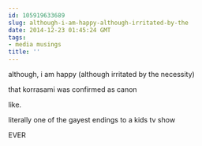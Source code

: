 ```yaml
---
id: 105919633689
slug: although-i-am-happy-although-irritated-by-the
date: 2014-12-23 01:45:24 GMT
tags:
- media musings
title: ''
---
```

<p>although, i am happy (although irritated by the necessity)</p>

<p>that korrasami was confirmed as canon</p>

<p>like.</p>

<p>literally one of the gayest endings to a kids tv show</p>

<p>EVER</p>
